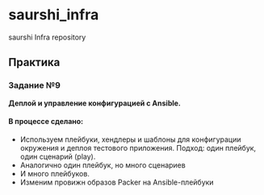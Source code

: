 # saurshi_infra
saurshi Infra repository

## Практика
### Задание №9
**Деплой и управление конфигурацией с Ansible.**

#### В процессе сделано:

* Используем плейбуки, хендлеры и шаблоны для конфигурации окружения и деплоя тестового приложения. Подход: один плейбук, один
  сценарий (play).
* Аналогично один плейбук, но много сценариев
* И много плейбуков.
* Изменим провижн образов Packer на Ansible-плейбуки

